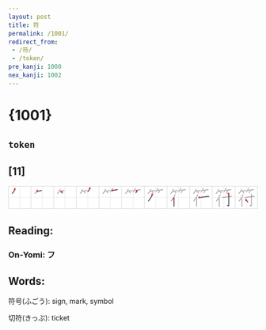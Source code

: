 ```yaml
---
layout: post
title: 符
permalink: /1001/
redirect_from:
 - /符/
 - /token/
pre_kanji: 1000
nex_kanji: 1002
---
```


# {1001}

## `token`

## [11]

<div class="stroke"><img src="../images/E7ACA6.png" /></div>

## Reading:

### On-Yomi: フ

## Words:

符号(ふごう): sign, mark, symbol

切符(きっぷ): ticket
